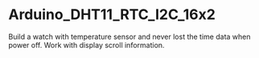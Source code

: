 # Arduino_DHT11_RTC_I2C_16x2
Build a watch with temperature sensor and never lost the time data when power off. Work with display scroll information.
